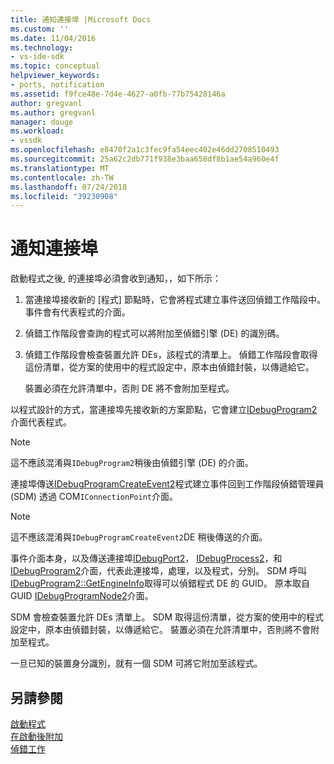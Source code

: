 ```yaml
---
title: 通知連接埠 |Microsoft Docs
ms.custom: ''
ms.date: 11/04/2016
ms.technology:
- vs-ide-sdk
ms.topic: conceptual
helpviewer_keywords:
- ports, notification
ms.assetid: f9fce48e-7d4e-4627-a0fb-77b75428146a
author: gregvanl
ms.author: gregvanl
manager: douge
ms.workload:
- vssdk
ms.openlocfilehash: e8470f2a1c3fec9fa54eec402e46dd2708510493
ms.sourcegitcommit: 25a62c2db771f938e3baa658df8b1ae54a960e4f
ms.translationtype: MT
ms.contentlocale: zh-TW
ms.lasthandoff: 07/24/2018
ms.locfileid: "39230908"
---
```

# <a name="notify-the-port"></a>通知連接埠
啟動程式之後, 的連接埠必須會收到通知，，如下所示：  
  
1.  當連接埠接收新的 [程式] 節點時，它會將程式建立事件送回偵錯工作階段中。 事件會有代表程式的介面。  
  
2.  偵錯工作階段會查詢的程式可以將附加至偵錯引擎 (DE) 的識別碼。  
  
3.  偵錯工作階段會檢查裝置允許 DEs，該程式的清單上。 偵錯工作階段會取得這份清單，從方案的使用中的程式設定中，原本由偵錯封裝，以傳遞給它。  
  
     裝置必須在允許清單中，否則 DE 將不會附加至程式。  
  
 以程式設計的方式，當連接埠先接收新的方案節點，它會建立[IDebugProgram2](../../extensibility/debugger/reference/idebugprogram2.md)介面代表程式。  
  
> [!NOTE]
>  這不應該混淆與`IDebugProgram2`稍後由偵錯引擎 (DE) 的介面。  
  
 連接埠傳送[IDebugProgramCreateEvent2](../../extensibility/debugger/reference/idebugprogramcreateevent2.md)程式建立事件回到工作階段偵錯管理員 (SDM) 透過 COM`IConnectionPoint`介面。  
  
> [!NOTE]
>  這不應該混淆與`IDebugProgramCreateEvent2`DE 稍後傳送的介面。  
  
 事件介面本身，以及傳送連接埠[IDebugPort2](../../extensibility/debugger/reference/idebugport2.md)， [IDebugProcess2](../../extensibility/debugger/reference/idebugprocess2.md)，和[IDebugProgram2](../../extensibility/debugger/reference/idebugprogram2.md)介面，代表此連接埠，處理，以及程式，分別。 SDM 呼叫[IDebugProgram2::GetEngineInfo](../../extensibility/debugger/reference/idebugprogram2-getengineinfo.md)取得可以偵錯程式 DE 的 GUID。 原本取自 GUID [IDebugProgramNode2](../../extensibility/debugger/reference/idebugprogramnode2.md)介面。  
  
 SDM 會檢查裝置允許 DEs 清單上。 SDM 取得這份清單，從方案的使用中的程式設定中，原本由偵錯封裝，以傳遞給它。 裝置必須在允許清單中，否則將不會附加至程式。  
  
 一旦已知的裝置身分識別，就有一個 SDM 可將它附加至該程式。  
  
## <a name="see-also"></a>另請參閱  
 [啟動程式](../../extensibility/debugger/launching-a-program.md)   
 [在啟動後附加](../../extensibility/debugger/attaching-after-a-launch.md)   
 [偵錯工作](../../extensibility/debugger/debugging-tasks.md)